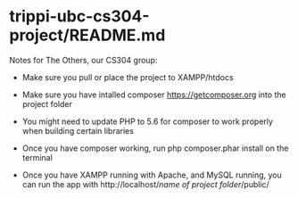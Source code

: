 #  trippi-ubc-cs304-project/README.md

Notes for The Others, our CS304 group:

- Make sure you pull or place the project to XAMPP/htdocs

- Make sure you have intalled composer https://getcomposer.org into the project folder

- You might need to update PHP to 5.6 for composer to work properly when building certain libraries

- Once you have composer working, run php composer.phar install on the terminal

- Once you have XAMPP running with Apache, and MySQL running, you can run the app with http://localhost/*name of project folder*/public/
